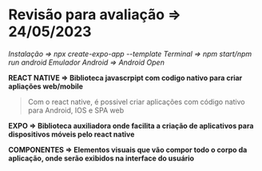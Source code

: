 # Revisão para avaliação => 24/05/2023

*Instalação => npx create-expo-app --template*
*Terminal => npm start/npm run android* 
*Emulador Android => Android Open*

**REACT NATIVE =>  Biblioteca javascrpipt com codigo nativo para criar apliações web/mobile**
> Com o react native, é possivel criar aplicações com código nativo para Android, IOS e SPA web

**EXPO => Biblioteca auxiliadora onde facilita a criação de aplicativos para dispositivos móveis pelo react native**

**COMPONENTES => Elementos visuais que vão compor todo o corpo da aplicação, onde serão exibidos na interface do usuário**

